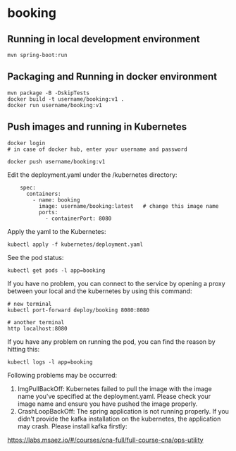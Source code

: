 # booking

## Running in local development environment

```
mvn spring-boot:run
```

## Packaging and Running in docker environment

```
mvn package -B -DskipTests
docker build -t username/booking:v1 .
docker run username/booking:v1
```

## Push images and running in Kubernetes

```
docker login 
# in case of docker hub, enter your username and password

docker push username/booking:v1
```

Edit the deployment.yaml under the /kubernetes directory:
```
    spec:
      containers:
        - name: booking
          image: username/booking:latest   # change this image name
          ports:
            - containerPort: 8080

```

Apply the yaml to the Kubernetes:
```
kubectl apply -f kubernetes/deployment.yaml
```

See the pod status:
```
kubectl get pods -l app=booking
```

If you have no problem, you can connect to the service by opening a proxy between your local and the kubernetes by using this command:
```
# new terminal
kubectl port-forward deploy/booking 8080:8080

# another terminal
http localhost:8080
```

If you have any problem on running the pod, you can find the reason by hitting this:
```
kubectl logs -l app=booking
```

Following problems may be occurred:

1. ImgPullBackOff:  Kubernetes failed to pull the image with the image name you've specified at the deployment.yaml. Please check your image name and ensure you have pushed the image properly.
1. CrashLoopBackOff: The spring application is not running properly. If you didn't provide the kafka installation on the kubernetes, the application may crash. Please install kafka firstly:

https://labs.msaez.io/#/courses/cna-full/full-course-cna/ops-utility

